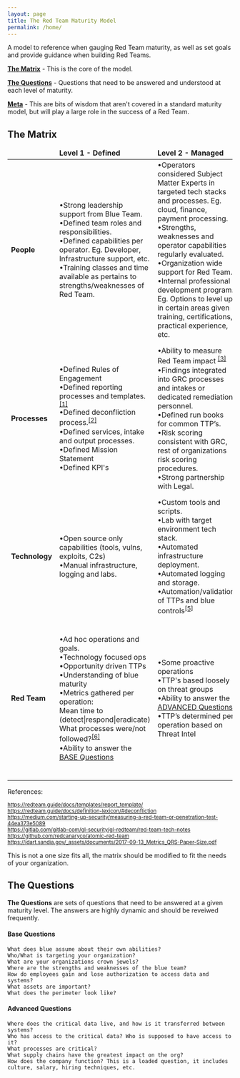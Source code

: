 ```yaml
---
layout: page
title: The Red Team Maturity Model
permalink: /home/
---
```


A model to reference when gauging Red Team maturity, as well as set goals and provide guidance when building Red Teams.

 [**The Matrix**](#the-matrix) - This is the core of the model.
 
 [**The Questions**](#the-questions) - Questions that need to be answered and understood at each level of maturity.
 
 [**Meta**](/meta) - This are bits of wisdom that aren't covered in a standard maturity model, but will play a large role in the success of a Red Team.

## The Matrix

<table class="table table-striped table-bordered">
	<thead>
	<tr>
		<td></td>
		<td><b>Level 1 - Defined</b></td>
		<td><b>Level 2 - Managed</b></td>
		<td><b>Level 3 - Optimized</b></td>
	</tr>
	</thead>
	<tbody>
	<tr>
		<td class="first"><b>People</b></td>
		<td>•Strong leadership support from Blue Team.
			<br /> •Defined team roles and responsibilities.
			<br /> •Defined capabilities per operator. Eg. Developer, Infrastructure support, etc.
			<br /> •Training classes and time available as pertains to strengths/weaknesses of Red Team.</td>
		<td>•Operators considered Subject Matter Experts in targeted tech stacks and processes. Eg. cloud, finance, payment processing.
			<br /> •Strengths, weaknesses and operator capabilities regularly evaluated.
		<br /> •Organization wide support for Red Team.
		<br /> •Internal professional development program. Eg. Options to level up in certain areas given training, certifications, practical experience, etc.</td>
		<td>•Job shadow opportunities defined for red/blue/SRE, etc.
			<br /> •Dedicated developers, operators, leads, etc* </td>
	</tr>
	<tr>
		<td class="first"><b>Processes</b></td>
		<td>•Defined Rules of Engagement
			<br /> •Defined reporting processes and templates.<sup><a href="https://redteam.guide/docs/templates/report_template/">[1]</a></sup>
			<br /> •Defined deconfliction process.<sup><a href="https://redteam.guide/docs/definition-lexicon/#deconfliction">[2]</a></sup>
			<br /> •Defined services, intake and output processes.
			<br /> •Defined Mission Statement
			<br /> •Defined KPI's</td>
		<td>•Ability to measure Red Team impact <sup><a href="https://medium.com/starting-up-security/measuring-a-red-team-or-penetration-test-44ea373e5089">[3]</a></sup>
			<br /> •Findings integrated into GRC processes and intakes or dedicated remediation personnel.
			<br /> •Defined run books for common TTP’s.
			<br /> •Risk scoring consistent with GRC, rest of organizations risk scoring procedures.
			<br /> •Strong partnership with Legal.
			<br /> </td>
		<td>•Defined processes and support for publishing and contributing open source tooling or knowledge.<sup><a href=" https://gitlab.com/gitlab-com/gl-security/gl-redteam/red-team-tech-notes">[4]</a></sup>
			<br /> •Red Team impact leads to measurable organizational improvements such as blue headcount, training opportunities, systemic security posture, etc.
			<br /> •Regular Red Team self reflection and improvement cycles. </td>
	</tr>
	<tr>
		<td class="first"><b>Technology</b></td>
		<td>•Open source only capabilities (tools, vulns, exploits, C2s)
			<br /> •Manual infrastructure, logging and labs. </td>
		<td> •Custom tools and scripts.
			<br /> •Lab with target environment tech stack.
			<br /> •Automated infrastructure deployment.
			<br /> •Automated logging and storage. 
			<br /> •Automation/validation of TTPs and blue controls<sup><a href="https://github.com/redcanaryco/atomic-red-team">[5]</a></sup></td>
		<td>•Custom C2 and implant capabilities.
			<br /> •0 day exploit capabilities.
			<br /> •Automated reporting capabilities. </td>
	</tr>
	<tr>
			<td class="first"><b>Red Team</b></td>
			<td>•Ad hoc operations and goals.
				<br /> •Technology focused ops
				<br /> •Opportunity driven TTPs
				<br /> •Understanding of blue maturity
				<br /> •Metrics gathered per operation:
				<br /> Mean time to (detect|respond|eradicate) <br />What processes were/not followed?<sup><a href="https://idart.sandia.gov/_assets/documents/2017-09-13_Metrics_QRS-Paper-Size.pdf">[6]</a></sup>
				<br /> •Ability to answer the <a href="#base-questions">BASE Questions</a> </td>
			<td>•Some proactive operations
				<br /> •TTP's based loosely on threat groups
				<br /> •Ability to answer the <a href="#advanced-questions">ADVANCED Questions</a>
				<br /> •TTP’s determined per operation based on Threat Intel </td>
			<td>•Accurate/intentioned threat group emulated modus operandi
				<br /> •Long term operations addressing existential business risks.
				<br /> •Proactively planned operations .
				<br /> •Ability to leverage target technology SMEs (cloud, devops, finance, domain tech)
				<br /> •Requirement to use novel TTP’s in many cases to bypass defense. </td>
    </tr>
</tbody>
</table>

References:
<p><sup><a href="https://redteam.guide/docs/templates/report_template/">https://redteam.guide/docs/templates/report_template/</a></sup><br />
<sup><a href="https://redteam.guide/docs/definition-lexicon/#deconfliction">https://redteam.guide/docs/definition-lexicon/#deconfliction</a></sup><br />
<sup><a href="https://medium.com/starting-up-security/measuring-a-red-team-or-penetration-test-44ea373e5089">https://medium.com/starting-up-security/measuring-a-red-team-or-penetration-test-44ea373e5089</a></sup><br />
<sup><a href="https://gitlab.com/gitlab-com/gl-security/gl-redteam/red-team-tech-notes">https://gitlab.com/gitlab-com/gl-security/gl-redteam/red-team-tech-notes</a></sup><br />
<sup><a href="https://github.com/redcanaryco/atomic-red-team">https://github.com/redcanaryco/atomic-red-team</a></sup><br />
<sup><a href="https://idart.sandia.gov/_assets/documents/2017-09-13_Metrics_QRS-Paper-Size.pdf">https://idart.sandia.gov/_assets/documents/2017-09-13_Metrics_QRS-Paper-Size.pdf</a></sup></p>

This is not a one size fits all, the matrix should be modified to fit the needs of your organization.

## The Questions

**The Questions** are sets of questions that need to be answered at a given maturity level. The answers are highly dynamic and should be reveiwed frequently. 

#### Base Questions
	What does blue assume about their own abilities?
	Who/What is targeting your organization? 
	What are your organizations crown jewels?
	Where are the strengths and weaknesses of the blue team?
	How do employees gain and lose authorization to access data and systems?
	What assets are important?
	What does the perimeter look like? 
	

#### Advanced Questions
	Where does the critical data live, and how is it transferred between systems?
	Who has access to the critical data? Who is supposed to have access to it?
	What processes are critical?
	What supply chains have the greatest impact on the org?
	How does the company function? This is a loaded question, it includes culture, salary, hiring techniques, etc. 

